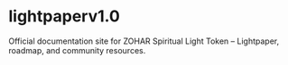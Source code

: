 # lightpaperv1.0
Official documentation site for ZOHAR Spiritual Light Token – Lightpaper, roadmap, and community resources.
